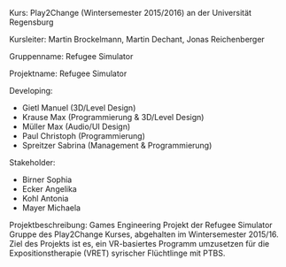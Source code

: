 Kurs: Play2Change (Wintersemester 2015/2016) an der Universität Regensburg

Kursleiter: Martin Brockelmann, Martin Dechant, Jonas Reichenberger 

Gruppenname: Refugee Simulator

Projektname: Refugee Simulator

Developing: 
- Gietl Manuel (3D/Level Design)
- Krause Max (Programmierung & 3D/Level Design)
- Müller Max (Audio/UI Design)
- Paul Christoph (Programmierung)
- Spreitzer Sabrina (Management & Programmierung)

Stakeholder:
- Birner Sophia
- Ecker Angelika
- Kohl Antonia
- Mayer Michaela

Projektbeschreibung:
Games Engineering Projekt der Refugee Simulator Gruppe des Play2Change Kurses, abgehalten im Wintersemester 2015/16.
Ziel des Projekts ist es, ein VR-basiertes Programm umzusetzen für die Expositionstherapie (VRET) syrischer Flüchtlinge mit PTBS.

